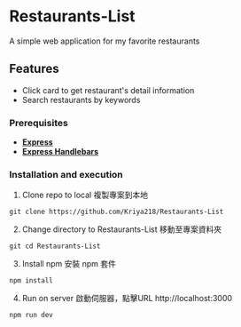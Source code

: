 # Restaurants-List 
A simple web application for my favorite restaurants

## Features
- Click card to get restaurant's detail information
- Search restaurants by keywords

### Prerequisites
- __[Express](https://www.npmjs.com/package/express)__
- __[Express Handlebars](https://www.npmjs.com/package/express-handlebars)__

### Installation and execution 
1. Clone repo to local 複製專案到本地
``` 
git clone https://github.com/Kriya218/Restaurants-List
```
2. Change directory to Restaurants-List 移動至專案資料夾
``` 
git cd Restaurants-List
```
3. Install npm 安裝 npm 套件
``` 
npm install 
```
4. Run on server 啟動伺服器，點擊URL http://localhost:3000
``` 
npm run dev 
```
